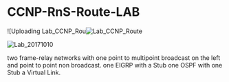 # CCNP-RnS-Route-LAB

![Uploading Lab_CCNP_Rou![Lab_CCNP_Route](https://github.com/user-attachments/assets/c99c8255-33a6-4d1c-a40c-bf0fbe5a0710)

![Lab_20171010](https://github.com/user-attachments/assets/ab91ea0c-208a-4f71-a8bd-41595dd3d765)

two frame-relay networks with one point to multipoint broadcast on the left and point to point non broadcast.
one EIGRP with a Stub
one OSPF with one Stub a Virtual Link.
